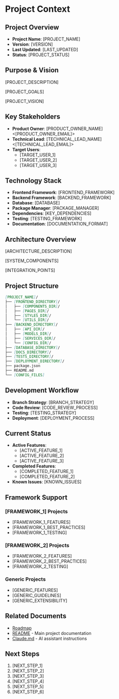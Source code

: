 # Project Context

## Project Overview

- **Project Name**: [PROJECT_NAME]
- **Version**: [VERSION]
- **Last Updated**: [LAST_UPDATED]
- **Status**: [PROJECT_STATUS]

## Purpose & Vision

[PROJECT_DESCRIPTION]

[PROJECT_GOALS]

[PROJECT_VISION]

## Key Stakeholders

- **Product Owner**: [PRODUCT_OWNER_NAME] <[PRODUCT_OWNER_EMAIL]>
- **Technical Lead**: [TECHNICAL_LEAD_NAME] <[TECHNICAL_LEAD_EMAIL]>
- **Target Users**:
  - [TARGET_USER_1]
  - [TARGET_USER_2]
  - [TARGET_USER_3]

## Technology Stack

- **Frontend Framework**: [FRONTEND_FRAMEWORK]
- **Backend Framework**: [BACKEND_FRAMEWORK]
- **Database**: [DATABASE]
- **Package Manager**: [PACKAGE_MANAGER]
- **Dependencies**: [KEY_DEPENDENCIES]
- **Testing**: [TESTING_FRAMEWORK]
- **Documentation**: [DOCUMENTATION_FORMAT]

## Architecture Overview

[ARCHITECTURE_DESCRIPTION]

[SYSTEM_COMPONENTS]

[INTEGRATION_POINTS]

## Project Structure

```md
[PROJECT_NAME]/
├── [FRONTEND_DIRECTORY]/
│   ├── [COMPONENTS_DIR]/
│   ├── [PAGES_DIR]/
│   ├── [STYLES_DIR]/
│   └── [UTILS_DIR]/
├── [BACKEND_DIRECTORY]/
│   ├── [API_DIR]/
│   ├── [MODELS_DIR]/
│   ├── [SERVICES_DIR]/
│   └── [CONFIG_DIR]/
├── [DATABASE_DIRECTORY]/
├── [DOCS_DIRECTORY]/
├── [TESTS_DIRECTORY]/
├── [DEPLOYMENT_DIRECTORY]/
├── package.json
├── README.md
└── [CONFIG_FILES]
```

## Development Workflow

- **Branch Strategy**: [BRANCH_STRATEGY]
- **Code Review**: [CODE_REVIEW_PROCESS]
- **Testing**: [TESTING_STRATEGY]
- **Deployment**: [DEPLOYMENT_PROCESS]

## Current Status

- **Active Features**:
  - [ACTIVE_FEATURE_1]
  - [ACTIVE_FEATURE_2]
  - [ACTIVE_FEATURE_3]
- **Completed Features**:
  - [COMPLETED_FEATURE_1]
  - [COMPLETED_FEATURE_2]
- **Known Issues**: [KNOWN_ISSUES]

## Framework Support

### [FRAMEWORK_1] Projects

- [FRAMEWORK_1_FEATURES]
- [FRAMEWORK_1_BEST_PRACTICES]
- [FRAMEWORK_1_TESTING]

### [FRAMEWORK_2] Projects

- [FRAMEWORK_2_FEATURES]
- [FRAMEWORK_2_BEST_PRACTICES]
- [FRAMEWORK_2_TESTING]

### Generic Projects

- [GENERIC_FEATURES]
- [GENERIC_GUIDELINES]
- [GENERIC_EXTENSIBILITY]

## Related Documents

- [Roadmap](./features/ROADMAP.md)
- [README](../README.md) - Main project documentation
- [Claude.md](../Claude.md) - AI assistant instructions

## Next Steps

1. [NEXT_STEP_1]
2. [NEXT_STEP_2]
3. [NEXT_STEP_3]
4. [NEXT_STEP_4]
5. [NEXT_STEP_5]
6. [NEXT_STEP_6]
